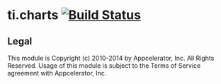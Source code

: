 ti.charts [![Build Status](https://travis-ci.org/appcelerator-modules/ti.charts.svg)](https://travis-ci.org/appcelerator-modules/ti.charts)
=======

## Legal

This module is Copyright (c) 2010-2014 by Appcelerator, Inc. All Rights Reserved. Usage of this module is subject to 
the Terms of Service agreement with Appcelerator, Inc.  
